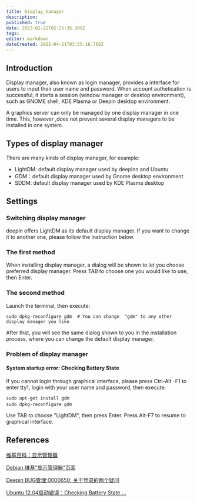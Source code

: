 ```yaml
---
title: Display_manager
description: 
published: true
date: 2023-02-22T02:25:35.309Z
tags: 
editor: markdown
dateCreated: 2022-04-21T03:55:16.766Z
---
```


## Introduction

Display manager, also known as login manager, provides a interface for users to input their user name and password. When account authetication is successful, it starts a session (window manager or desktop environment), such as GNOME shell, KDE Plasma or Deepin desktop environment.

A graphics server can only be managed by one display manager in one time. This, however ,does not prevent several display managers to be installed in one system.

## Types of display manager

There are many kinds of display manager, for example:

- LightDM: default display manager used by deepinn and Ubuntu
- GDM：default display manager used by Gnome desktop environment
- SDDM: default display manager used by KDE Plasma desktop

## Settings

### Switching display manager

deepin offers LightDM as its default display manager. If you want to change it to another one, please follow the instruction below.

### The first method

When installing display manager, a dialog will be shown to let you choose preferred display manager. Press TAB to choose one you would like to use, then Enter.

### The second method

Launch the terminal, then execute:

    sudo dpkg-reconfigure gdm  # You can change  "gdm" to any other display manager you like

After that, you will see the same dialog shown to you in the installation process, where you can change the default display manager.

### Problem of display manager

#### System startup error: Checking Battery State

If you cannot login through graphical interface, please press Ctrl-Alt -F1 to enter tty1, login with your user name and password, then execute:

    sudo apt-get install gdm
    sudo dpkg-reconfigure gdm　

Use TAB to choose "LightDM", then press Enter. Press Alt-F7 to resume to graphical interface.

## References

[维基百科：显示管理器](http://zh.wikipedia.org/wiki/X%E6%98%BE%E7%A4%BA%E7%AE%A1%E7%90%86%E5%99%A8)

[Debian 维基“显示管理器”页面](http://wiki.debian.org/DisplayManager)

[Deepin BUG管理:0000650: 关于登录的两个疑问](http://www.linuxdeepin.com/mantis/view.php?id=650)

[Ubuntu 12.04启动错误：Checking Battery State ...](http://www.linuxidc.com/Linux/2013-02/80128.htm)
